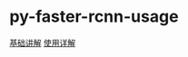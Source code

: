 # py-faster-rcnn-usage
[基础讲解](http://blog.csdn.net/cv_family_z/article/details/51890543)
[使用详解](http://blog.csdn.net/mydear_11000/article/details/70241139)
